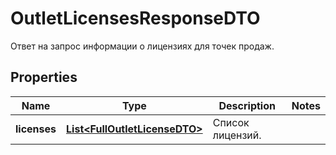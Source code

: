 

# OutletLicensesResponseDTO

Ответ на запрос информации о лицензиях для точек продаж.

## Properties

| Name | Type | Description | Notes |
|------------ | ------------- | ------------- | -------------|
|**licenses** | [**List&lt;FullOutletLicenseDTO&gt;**](FullOutletLicenseDTO.md) | Список лицензий. |  |



